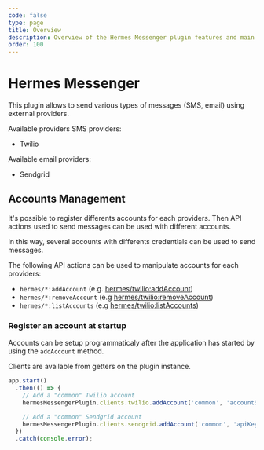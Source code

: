 ```yaml
---
code: false
type: page
title: Overview
description: Overview of the Hermes Messenger plugin features and main concepts
order: 100
---
```


# Hermes Messenger

This plugin allows to send various types of messages (SMS, email) using external providers.

Available providers SMS providers:
  - Twilio

Available email providers:
  - Sendgrid

## Accounts Management

It's possible to register differents accounts for each providers. Then API actions used to send messages can be used with different accounts.

In this way, several accounts with differents credentials can be used to send messages.

The following API actions can be used to manipulate accounts for each providers:
  - `hermes/*:addAccount` (e.g. [hermes/twilio:addAccount](/official-plugins/hermes-messenger/1/controllers/twilio/add-account))
  - `hermes/*:removeAccount` (e.g [hermes/twilio:removeAccount](/official-plugins/hermes-messenger/1/controllers/twilio/remove-account))
  - `hermes/*:listAccounts` (e.g [hermes/twilio:listAccounts](/official-plugins/hermes-messenger/1/controllers/twilio/list-accounts))


### Register an account at startup

Accounts can be setup programmaticaly after the application has started by using the `addAccount` method.

Clients are available from getters on the plugin instance.

```js
app.start()
  .then(() => {
    // Add a "common" Twilio account
    hermesMessengerPlugin.clients.twilio.addAccount('common', 'accountSid', 'authToken');

    // Add a "common" Sendgrid account
    hermesMessengerPlugin.clients.sendgrid.addAccount('common', 'apiKey');
  })
  .catch(console.error);
```